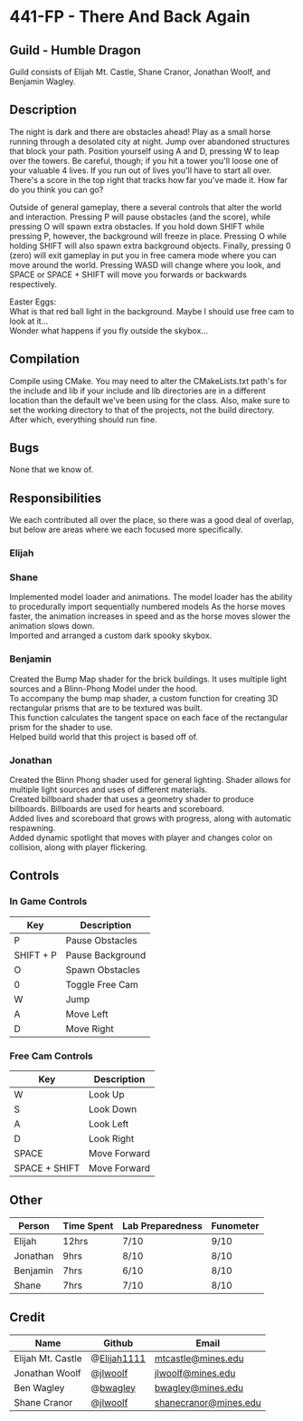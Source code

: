 # 441-FP - There And Back Again
## Guild - Humble Dragon

Guild consists of Elijah Mt. Castle, Shane Cranor, Jonathan Woolf, and Benjamin Wagley.

## Description

The night is dark and there are obstacles ahead! Play as a small horse running through a desolated city at night. Jump over abandoned structures that block your path. Position yourself using A and D, pressing W to leap over the towers. Be careful, though; if you hit a tower you'll loose one of your valuable 4 lives. If you run out of lives you'll have to start all over. There's a score in the top right that tracks how far you've made it. How far do you think you can go?

Outside of general gameplay, there a several controls that alter the world and interaction. Pressing P will pause obstacles (and the score), while pressing O will spawn extra obstacles. If you hold down SHIFT while pressing P, however, the background will freeze in place. Pressing O while holding SHIFT will also spawn extra background objects. Finally, pressing 0 (zero) will exit gameplay in put you in free camera mode where you can move around the world. Pressing WASD will change where you look, and SPACE or SPACE + SHIFT will move you forwards or backwards respectively.

Easter Eggs: \
What is that red ball light in the background. Maybe I should use free cam to look at it... \
Wonder what happens if you fly outside the skybox...

## Compilation

Compile using CMake. You may need to alter the CMakeLists.txt path's for the include and lib if your include and lib directories are in a different location than the default we've been using for the class. Also, make sure to set the working directory to that of the projects, not the build directory. After which, everything should run fine.

## Bugs
None that we know of.

## Responsibilities
We each contributed all over the place, so there was a good deal of overlap, but below are areas where we each focused more specifically.
### Elijah
### Shane
Implemented model loader and animations. The model loader has the ability to procedurally import sequentially numbered models
As the horse moves faster, the animation increases in speed and as the horse moves slower the animation slows down. \
Imported and arranged a custom dark spooky skybox.
### Benjamin
Created the Bump Map shader for the brick buildings. It uses multiple light sources and a Blinn-Phong Model under the hood. \
To accompany the bump map shader, a custom function for creating 3D rectangular prisms that are to be textured was built. \
This function calculates the tangent space on each face of the rectangular prism for the shader to use. \
Helped build world that this project is based off of. 
### Jonathan
Created the Blinn Phong shader used for general lighting. Shader allows for multiple light sources and uses of different materials. \
Created billboard shader that uses a geometry shader to produce billboards. Billboards are used for hearts and scoreboard. \
Added lives and scoreboard that grows with progress, along with automatic respawning. \
Added dynamic spotlight that moves with player and changes color on collision, along with player flickering.

## Controls
### In Game Controls
| Key       | Description      |
| --------- | ---------------- |
| P         | Pause Obstacles  |
| SHIFT + P | Pause Background |
| O         | Spawn Obstacles  |
| 0         | Toggle Free Cam  |
| W         | Jump             |
| A         | Move Left        |
| D         | Move Right       |

### Free Cam Controls
| Key           | Description  |
| ------------- | ------------ |
| W             | Look Up      |
| S             | Look Down    |
| A             | Look Left    |
| D             | Look Right   |
| SPACE         | Move Forward |
| SPACE + SHIFT | Move Forward |

## Other
| Person   | Time Spent | Lab Preparedness | Funometer |
| -------- | ---------- | ---------------- | --------- |
| Elijah   | 12hrs      | 7/10             | 9/10      |
| Jonathan | 9hrs       | 8/10             | 8/10      |
| Benjamin | 7hrs       | 6/10             | 8/10      |
| Shane    | 7hrs       | 7/10             | 8/10      |

## Credit
| Name              | Github                                       | Email                 |
| ----------------- | -------------------------------------------- | --------------------- |
| Elijah Mt. Castle | @[Elijah1111](https://github.com/Elijah1111) | mtcastle@mines.edu    |
| Jonathan Woolf    | @[jlwoolf](https://github.com/jlwoolf)       | jlwoolf@mines.edu     |
| Ben Wagley        | @[bwagley](https://github.com/bwagley)       | bwagley@mines.edu     |
| Shane Cranor      | @[jlwoolf](https://github.com/jlwoolf)       | shanecranor@mines.edu |




